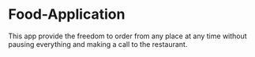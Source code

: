 # Food-Application
This app provide the freedom to order from any place at any time without pausing everything and making a call to the restaurant.
